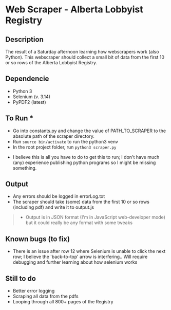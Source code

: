 # Web Scraper - Alberta Lobbyist Registry

## Description

The result of a Saturday afternoon learning how webscrapers work (also Python).
This webscraper should collect a small bit of data from the first 10 or so rows of the Alberta Lobbyist Registry. 


## Dependencie
- Python 3
- Selenium (v. 3.14)
- PyPDF2 (latest)

## To Run *

- Go into constants.py and change the value of PATH_TO_SCRAPER to the absolute path of the scraper directory.
- Run `source bin/activate` to run the python3 venv
- In the root project folder, run `python3 scraper.py`

* I believe this is all you have to do to get this to run; I don't have much (any) experience publishing python programs so I might be missing something. 

## Output
- Any errors should be logged in errorLog.txt
- The scraper should take (some) data from the first 10 or so rows (including pdf) and write it to output.js
> - Output is in JSON format (I'm in JavaScript web-developer mode) but it could really be any format with some tweaks

## Known bugs (to fix)
- There is an issue after row 12 where Selenium is unable to click the next row; I believe the 'back-to-top' arrow is interfering.. Will require debugging and further learning about how selenium works

## Still to do 
- Better error logging
- Scraping all data from the pdfs
- Looping through all 800+ pages of the Registry

